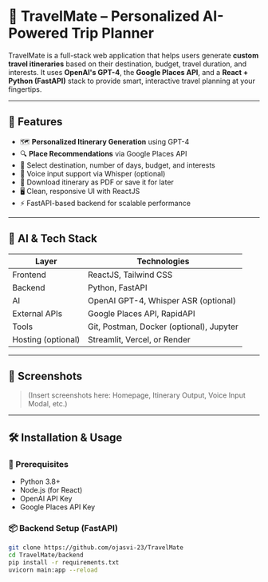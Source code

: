 
# 🧳 TravelMate – Personalized AI-Powered Trip Planner

TravelMate is a full-stack web application that helps users generate **custom travel itineraries** based on their destination, budget, travel duration, and interests. It uses **OpenAI's GPT-4**, the **Google Places API**, and a **React + Python (FastAPI)** stack to provide smart, interactive travel planning at your fingertips.

---

## 🚀 Features

- 🗺️ **Personalized Itinerary Generation** using GPT-4
- 🔍 **Place Recommendations** via Google Places API
- 📆 Select destination, number of days, budget, and interests
- 🧠 Voice input support via Whisper (optional)
- 📄 Download itinerary as PDF or save it for later
- 🖥️ Clean, responsive UI with ReactJS
- ⚡ FastAPI-based backend for scalable performance

---

## 🧠 AI & Tech Stack

| Layer | Technologies |
|-------|--------------|
| Frontend | ReactJS, Tailwind CSS |
| Backend | Python, FastAPI |
| AI | OpenAI GPT-4, Whisper ASR (optional) |
| External APIs | Google Places API, RapidAPI |
| Tools | Git, Postman, Docker (optional), Jupyter |
| Hosting (optional) | Streamlit, Vercel, or Render |

---

## 📸 Screenshots

> (Insert screenshots here: Homepage, Itinerary Output, Voice Input Modal, etc.)

---

## 🛠️ Installation & Usage

### 🔧 Prerequisites
- Python 3.8+
- Node.js (for React)
- OpenAI API Key
- Google Places API Key

### 📦 Backend Setup (FastAPI)
```bash
git clone https://github.com/ojasvi-23/TravelMate
cd TravelMate/backend
pip install -r requirements.txt
uvicorn main:app --reload
